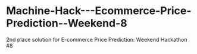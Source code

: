 # Machine-Hack---Ecommerce-Price-Prediction--Weekend-8
2nd place solution for E-commerce Price Prediction: Weekend Hackathon #8 
